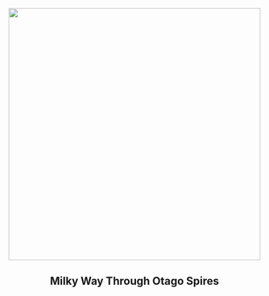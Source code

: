 
<p align="center"><img src="https://apod.nasa.gov/apod/image/2507/MwSpires_Chay_960.jpg" width="500" height="500"></p>
<h2 align="center"> Milky Way Through Otago Spires </h2>
